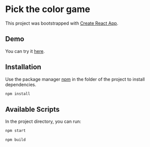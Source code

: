 # Pick the color game

This project was bootstrapped with [Create React App](https://github.com/facebook/create-react-app).

## Demo

You can try it [here](https://miguel-ra.github.io/pick-the-color-game/).

## Installation

Use the package manager [npm](https://www.npmjs.com/get-npm) in the folder of the project to install dependencies.

```bash
npm install
```

## Available Scripts

In the project directory, you can run:

```bash
npm start
```

```bash
npm build
```
